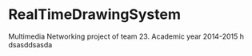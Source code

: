 # RealTimeDrawingSystem
Multimedia Networking project of team 23. Academic year 2014-2015
h
dsasddsasda